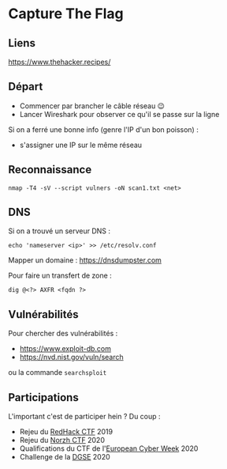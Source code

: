 # Capture The Flag

## Liens
https://www.thehacker.recipes/

## Départ
- Commencer par brancher le câble réseau 😉
- Lancer Wireshark pour observer ce qu'il se passe sur la ligne

Si on a ferré une bonne info (genre l'IP d'un bon poisson) :
- s'assigner une IP sur le même réseau

## Reconnaissance
```
nmap -T4 -sV --script vulners -oN scan1.txt <net>
```

## DNS

Si on a trouvé un serveur DNS :
```
echo 'nameserver <ip>' >> /etc/resolv.conf
```

Mapper un domaine : https://dnsdumpster.com

Pour faire un transfert de zone :
```
dig @<?> AXFR <fqdn ?>
```

## Vulnérabilités

Pour chercher des vulnérabilités :
- https://www.exploit-db.com
- https://nvd.nist.gov/vuln/search

ou la commande `searchsploit`

## Participations
L'important c'est de participer hein ? Du coup :
- Rejeu du [RedHack CTF](https://redhack.eu/) 2019
- Rejeu du [Norzh CTF](https://norzh-ctf.fr/) 2020
- Qualifications du CTF de l'[European Cyber Week](https://www.european-cyber-week.eu/) 2020
- Challenge de la [DGSE](https://www.challengecybersec.fr/) 2020
